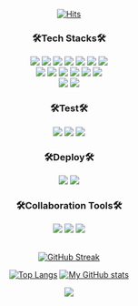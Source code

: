 <div align="center">

[![Hits](https://hits.seeyoufarm.com/api/count/incr/badge.svg?url=https%3A%2F%2Fgithub.com%2FVerifiedIdiot&count_bg=%2379C83D&title_bg=%23555555&icon=&icon_color=%23E7E7E7&title=hits&edge_flat=false)](https://hits.seeyoufarm.com)

<h3>🛠️Tech Stacks🛠️</h3>
<!-- HTML5 -->
<img src="https://img.shields.io/badge/HTML5-E34F26?style=for-the-badge&logo=html5&logoColor=white">
<!-- CSS3 -->
<img src="https://img.shields.io/badge/CSS3-1572B6?style=for-the-badge&logo=css3&logoColor=white">
<!-- Sass -->
<img src="https://img.shields.io/badge/Sass-CC6699?style=for-the-badge&logo=sass&logoColor=white">
<!-- Javascript -->
<img src="https://img.shields.io/badge/JavaScript-F7DF1E?style=for-the-badge&logo=JavaScript&logoColor=white">
<!-- React -->
<img src="https://img.shields.io/badge/React-20232A?style=for-the-badge&logo=react&logoColor=61DAFB">
<!-- Styled-components -->
<img src="https://img.shields.io/badge/styled--components-DB7093?style=for-the-badge&logo=styled-components&logoColor=white">
<!-- jQuery -->
<img src="https://img.shields.io/badge/jQuery-0769AD?style=for-the-badge&logo=jquery&logoColor=white">
</br>
<!-- Java -->
<img src="https://img.shields.io/badge/Java-ED8B00?style=for-the-badge&logo=Java&logoColor=white">
<!-- Spring Boot -->
<img src="https://img.shields.io/badge/Spring--Boot-6DB33F?style=for-the-badge&logo=Spring--Boot&logoColor=white">
<!-- Jpa -->
<img src="https://img.shields.io/badge/JPA--Hibernate-59666C?style=for-the-badge&logo=Hibernate&logoColor=white">
<!-- Oracle -->
<img src="https://img.shields.io/badge/Oracle-F80000?style=for-the-badge&logo=oracle&logoColor=black">
<!-- MySQL -->
<img src="https://img.shields.io/badge/MySQL-005C84?style=for-the-badge&logo=mysql&logoColor=white">
<!-- Elasticsearch -->
<img src="https://img.shields.io/badge/Elastic_Search-005571?style=for-the-badge&logo=elasticsearch&logoColor=white">
</br>
<!-- Python -->
<img src="https://img.shields.io/badge/Python-3776AB?style=for-the-badge&logo=python&logoColor=white">
<!-- Flask -->
<img src="https://img.shields.io/badge/Flask-000000?style=for-the-badge&logo=flask&logoColor=white">

<h3>🛠️Test🛠️</h3>
<!-- Junit5 -->
<img src="https://img.shields.io/badge/JUnit5-25A162?style=for-the-badge&logo=JUnit5&logoColor=white">
<!-- Swagger -->
<img src="https://img.shields.io/badge/-Swagger-%23Clojure?style=for-the-badge&logo=swagger&logoColor=white">
<!-- Postman -->
<img src="https://img.shields.io/badge/Postman-FF6C37?style=for-the-badge&logo=postman&logoColor=white">

<h3>🛠️Deploy🛠️</h3>
<!-- AWS -->
<img src="https://img.shields.io/badge/Amazon_AWS-232F3E?style=for-the-badge&logo=amazon-aws&logoColor=white">
<!-- Netlify -->
<img src="https://img.shields.io/badge/Netlify-00C7B7?style=for-the-badge&logo=netlify&logoColor=white">

<h3>🛠️Collaboration Tools🛠️</h3>
<!-- Github -->
<img src="https://img.shields.io/badge/GitHub-100000?style=for-the-badge&logo=github&logoColor=white">
<!-- Figma -->
<img src="https://img.shields.io/badge/Figma-F24E1E?style=for-the-badge&logo=figma&logoColor=white">
<!-- Notion -->
<img src="https://img.shields.io/badge/Notion-000000?style=for-the-badge&logo=notion&logoColor=white">

</br>
</br>

[![GitHub Streak](https://streak-stats.demolab.com?user=VerifiedIdiot)](https://git.io/streak-stats)

  
[![Top Langs](https://github-readme-stats.vercel.app/api/top-langs/?username=VerifiedIdiot&layout=compact)](https://github.com/anuraghazra/github-readme-stats) 
[![My GitHub stats](https://github-readme-stats.vercel.app/api?username=VerifiedIdiot&rank_icon=github)](https://github.com/anuraghazra/github-readme-stats)

<img src="https://capsule-render.vercel.app/api?type=waving&height=150&color=gradient&customColorList=2&fontAlign=50&textBg=false&section=footer&fontSize=61&fontAlignY=42"/>

</div>
